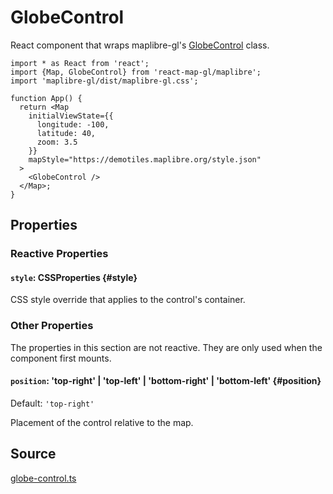 # GlobeControl

React component that wraps maplibre-gl's [GlobeControl](https://maplibre.org/maplibre-gl-js/docs/API/classes/GlobeControl/) class.

```tsx
import * as React from 'react';
import {Map, GlobeControl} from 'react-map-gl/maplibre';
import 'maplibre-gl/dist/maplibre-gl.css';

function App() {
  return <Map
    initialViewState={{
      longitude: -100,
      latitude: 40,
      zoom: 3.5
    }}
    mapStyle="https://demotiles.maplibre.org/style.json"
  >
    <GlobeControl />
  </Map>;
}
```

## Properties

### Reactive Properties

#### `style`: CSSProperties {#style}

CSS style override that applies to the control's container.

### Other Properties

The properties in this section are not reactive. They are only used when the component first mounts.

#### `position`: 'top-right' | 'top-left' | 'bottom-right' | 'bottom-left' {#position}

Default: `'top-right'`

Placement of the control relative to the map.

## Source

[globe-control.ts](https://github.com/visgl/react-map-gl/tree/9.0-release/modules/react-maplibre/src/components/globe-control.ts)
